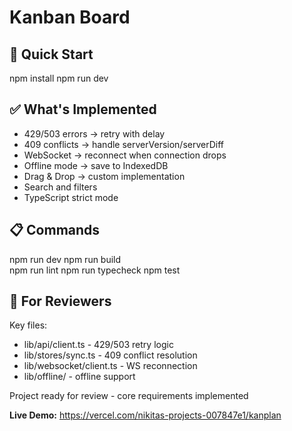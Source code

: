 # Kanban Board

## 🚀 Quick Start

npm install
npm run dev

## ✅ What's Implemented

- 429/503 errors → retry with delay
- 409 conflicts → handle serverVersion/serverDiff  
- WebSocket → reconnect when connection drops
- Offline mode → save to IndexedDB
- Drag & Drop → custom implementation
- Search and filters
- TypeScript strict mode

## 📋 Commands

npm run dev
npm run build  
npm run lint
npm run typecheck
npm test

## 🔧 For Reviewers

Key files:
- lib/api/client.ts - 429/503 retry logic
- lib/stores/sync.ts - 409 conflict resolution
- lib/websocket/client.ts - WS reconnection
- lib/offline/ - offline support

Project ready for review - core requirements implemented

**Live Demo:** https://vercel.com/nikitas-projects-007847e1/kanplan